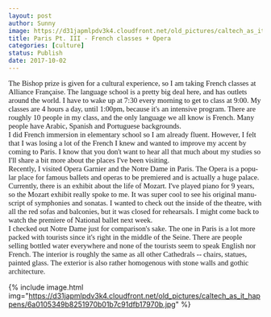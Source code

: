 ```yaml
---
layout: post
author: Sunny
image: https://d31japmlpdv3k4.cloudfront.net/old_pictures/caltech_as_it_happens/6a0105349b8251970b01bb09c13224970d.jpg
title: Paris Pt. III - French classes + Opera
categories: [culture]
status: Publish
date: 2017-10-02
---
```


<p lang="en-CA" style="margin: 0in; font-family: Calibri; font-size: 11.0pt;">The Bishop prize is given for a cultural experience, so I am taking French classes at Alliance Française. The language school is a pretty big deal here, and has outlets around the world. I have to wake up at 7:30 every morning to get to class at 9:00. My classes are 4 hours a day, until 1:00pm, because it's an intensive program. There are roughly 10 people in my class, and the only language we all know is French. Many people have Arabic, Spanish and Portuguese backgrounds.

<p lang="en-CA" style="margin: 0in; font-family: Calibri; font-size: 11.0pt;">
<p lang="en-CA" style="margin: 0in; font-family: Calibri; font-size: 11.0pt;">I did French immersion in elementary school so I am already fluent. However, I felt that I was losing a lot of the French I knew and wanted to improve my accent by coming to Paris. I know that you don't want to hear all that much about my studies so I'll share a bit more about the places I've been visiting.

<p lang="en-CA" style="margin: 0in; font-family: Calibri; font-size: 11.0pt;">
<p lang="en-CA" style="margin: 0in; font-family: Calibri; font-size: 11.0pt;">Recently, I visited Opera Garnier and the Notre Dame in Paris. The Opera is a popular place for famous ballets and operas to be premiered and is actually a huge palace. Currently, there is an exhibit about the life of Mozart. I've played piano for 9 years, so the Mozart exhibit really spoke to me. It was super cool to see his original manuscript of symphonies and sonatas. I wanted to check out the inside of the theatre, with all the red sofas and balconies, but it was closed for rehearsals. I might come back to watch the premiere of National ballet next week.

<p lang="en-CA" style="margin: 0in; font-family: Calibri; font-size: 11.0pt;">

<p lang="en-CA" style="margin: 0in; font-family: Calibri; font-size: 11.0pt;">
<p lang="en-CA" style="margin: 0in; font-family: Calibri; font-size: 11.0pt;">I checked out Notre Dame just for comparison's sake. The one in Paris is a lot more packed with tourists since it's right in the middle of the Seine. There are people selling bottled water everywhere and none of the tourists seem to speak English nor French. The interior is roughly the same as all other Cathedrals -- chairs, statues, painted glass. The exterior is also rather homogenous with stone walls and gothic architecture.

<p lang="en-CA" style="margin: 0in; font-family: Calibri; font-size: 11.0pt;">


{% include image.html img="https://d31japmlpdv3k4.cloudfront.net/old_pictures/caltech_as_it_happens/6a0105349b8251970b01b7c91dfb17970b.jpg" %}
